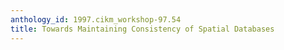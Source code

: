 ```yaml
---
anthology_id: 1997.cikm_workshop-97.54
title: Towards Maintaining Consistency of Spatial Databases
---
```

